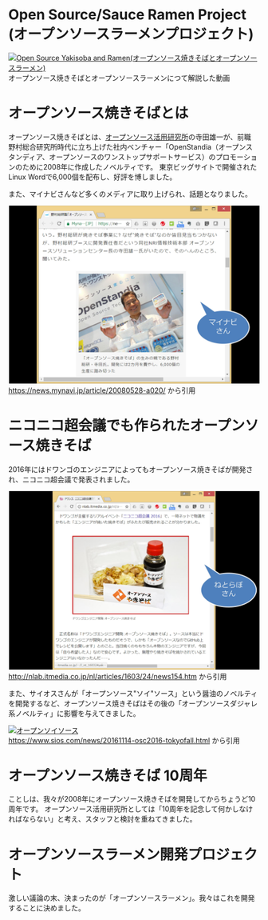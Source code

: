 # Open Source/Sauce Ramen Project (オープンソースラーメンプロジェクト)
[![Open Source Yakisoba and Ramen(オープンソース焼きそばとオープンソースラーメン)](http://img.youtube.com/vi/70fv7SQ5NkM/0.jpg)](http://www.youtube.com/watch?v=70fv7SQ5NkM)<br>
オープンソース焼きそばとオープンソースラーメンにつて解説した動画

# オープンソース焼きそばとは
オープンソース焼きそばとは、[オープンソース活用研究所](https://osslabo.com)の寺田雄一が、前職 野村総合研究所時代に立ち上げた社内ベンチャー「OpenStandia（オープンスタンディア、オープンソースのワンストップサポートサービス）のプロモーションのために2008年に作成したノベルティです。
東京ビッグサイトで開催されたLinux Wordで6,000個を配布し、好評を博しました。

また、マイナビさんなど多くのメディアに取り上げられ、話題となりました。

[![マイナビさんに取材していただいたときの写真](https://github.com/OSSLabo/opensource-ramen/blob/master/image/mynavi.jpg)](https://news.mynavi.jp/article/20080528-a020/)<br>
https://news.mynavi.jp/article/20080528-a020/ から引用

# ニコニコ超会議でも作られたオープンソース焼きそば
2016年にはドワンゴのエンジニアによってもオープンソース焼きそばが開発され、ニコニコ超会議で発表されました。

[![ドワンゴエンジニアによるオープンソース焼きそば](https://raw.githubusercontent.com/OSSLabo/opensource-ramen/master/image/nlab.jpg)](http://nlab.itmedia.co.jp/nl/articles/1603/24/news154.htm)<br>
http://nlab.itmedia.co.jp/nl/articles/1603/24/news154.htm から引用

また、サイオスさんが「オープンソース"ソイ"ソース」という醤油のノベルティを開発するなど、オープンソース焼きそばはその後の「オープンソースダジャレ系ノベルティ」に影響を与えてきました。

[![オープンソイソース](https://www.sios.com/news/img/161107_report_osc16tokyofall_1305_rt_2.png)](https://www.sios.com/news/20161114-osc2016-tokyofall.html)<br>
https://www.sios.com/news/20161114-osc2016-tokyofall.html から引用

# オープンソース焼きそば 10周年
ことしは、我々が2008年にオープンソース焼きそばを開発してからちょうど10周年です。
オープンソース活用研究所としては「10周年を記念して何かしなければならない」と考え、スタッフと検討を重ねてきました。

# オープンソースラーメン開発プロジェクト
激しい議論の末、決まったのが「オープンソースラーメン」。我々はこれを開発することに決めました。



